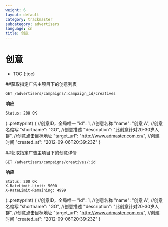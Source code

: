 ```yaml
---
weight: 6
layout: default
category: trackmaster
subcategory: advertisers
language: cn
title: 创意
---
```


# 创意

* TOC
{:toc}

##获取指定广告主项目下的创意列表

    GET /advertisers/campaigns/:campaign_id/creatives

**响应**

    Status: 200 OK

{:.prettyprint}
      {
        //创意ID，全局唯一
        "id": 1,
        //创意名称
        "name": "创意 A",
        //创意名缩写
        "shortname": "GO",
        //创意描述
        "description": "此创意针对20-30岁人群",
        //创意点击目标地址
        "target_url": "http://www.admaster.com.cn/",
        //创建时间
        "created_at": "2012-09-06T20:39:23Z"
      }


##获取指定广告主项目下的创意详情

    GET /advertisers/campaigns/creatives/:id

**响应**

    Status: 200 OK
    X-RateLimit-Limit: 5000
    X-RateLimit-Remaining: 4999

{:.prettyprint}
    {
        //创意ID，全局唯一
        "id": 1,
        //创意名称
        "name": "创意 A",
        //创意名缩写
        "shortname": "GO",
        //创意描述
        "description": "此创意针对20-30岁人群",
        //创意点击目标地址
        "target_url": "http://www.admaster.com.cn/",
        //创建时间
        "created_at": "2012-09-06T20:39:23Z"
    }
